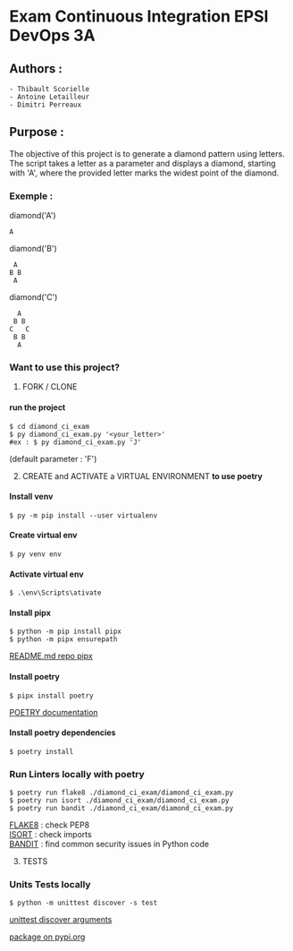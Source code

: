 # Exam Continuous Integration EPSI DevOps 3A
## Authors :
    - Thibault Scorielle 
    - Antoine Letailleur
    - Dimitri Perreaux
## Purpose :
The objective of this project is to generate a diamond pattern using letters. The script takes a letter as a parameter and displays a diamond, starting with 'A', where the provided letter marks the widest point of the diamond.
### Exemple :
diamond('A')
```
A
```

diamond('B')
```
 A
B B
 A
```

diamond('C')
```
  A
 B B
C   C
 B B
  A
```

### Want to use this project?
1. FORK / CLONE

#### run the project 
```shell
$ cd diamond_ci_exam
$ py diamond_ci_exam.py '<your_letter>'
#ex : $ py diamond_ci_exam.py 'J'
```
(default parameter : 'F')


2. CREATE and ACTIVATE a VIRTUAL ENVIRONMENT **to use poetry**
#### Install venv
```shell
$ py -m pip install --user virtualenv
```
#### Create virtual env
```shell
$ py venv env
```
#### Activate virtual env
```shell
$ .\env\Scripts\ativate
```
#### Install pipx
```shell
$ python -m pip install pipx
$ python -m pipx ensurepath
```

[README.md repo pipx](https://github.com/pypa/pipx/blob/main/README.md)
#### Install poetry
```shell
$ pipx install poetry
```
[POETRY documentation](https://python-poetry.org/docs/)
#### Install poetry dependencies
```shell
$ poetry install
```

### Run Linters locally with poetry
```shell
$ poetry run flake8 ./diamond_ci_exam/diamond_ci_exam.py
$ poetry run isort ./diamond_ci_exam/diamond_ci_exam.py
$ poetry run bandit ./diamond_ci_exam/diamond_ci_exam.py
```
[FLAKE8](https://flake8.pycqa.org/en/latest/) : check PEP8\
[ISORT](https://github.com/gforcada/flake8-isort) : check imports\
[BANDIT](https://github.com/tylerwince/flake8-bandit) : find common security issues in Python code

3. TESTS
### Units Tests locally
```shell
$ python -m unittest discover -s test 
```
[unittest discover arguments](https://docs.python.org/3/library/unittest.html#unittest-test-discovery)

[package on pypi.org](https://pypi.org/project/diamond_ci_exam/)